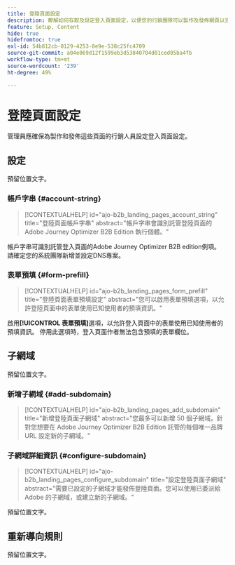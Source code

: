 ```yaml
---
title: 登陸頁面設定
description: 瞭解如何存取及設定登入頁面設定，以便您的行銷團隊可以製作及發佈網頁以支援其行銷活動。
feature: Setup, Content
hide: true
hidefromtoc: true
exl-id: 54b812cb-0129-4253-8e9e-538c25fc4709
source-git-commit: a04e069d12f1599eb3d53840704d01ced05ba4fb
workflow-type: tm+mt
source-wordcount: '239'
ht-degree: 49%

---
```


# 登陸頁面設定

管理員應確保為製作和發佈這些頁面的行銷人員設定登入頁面設定。

## 設定

預留位置文字。

### 帳戶字串 {#account-string}

>[!CONTEXTUALHELP]
>id="ajo-b2b_landing_pages_account_string"
>title="登陸頁面帳戶字串"
>abstract="帳戶字串會識別託管登陸頁面的 Adobe Journey Optimizer B2B Edition 執行個體。"

帳戶字串可識別託管登入頁面的Adobe Journey Optimizer B2B edition例項。 請確定您的系統團隊新增並設定DNS專案。

### 表單預填 {#form-prefill}

>[!CONTEXTUALHELP]
>id="ajo-b2b_landing_pages_form_prefill"
>title="登陸頁面表單預填設定"
>abstract="您可以啟用表單預填選項，以允許登陸頁面中的表單使用已知使用者的預填資訊。"

啟用&#x200B;**[!UICONTROL 表單預填]**&#x200B;選項，以允許登入頁面中的表單使用已知使用者的預填資訊。 停用此選項時，登入頁面作者無法包含預填的表單欄位。

## 子網域

預留位置文字。

### 新增子網域 {#add-subdomain}

>[!CONTEXTUALHELP]
>id="ajo-b2b_landing_pages_add_subdomain"
>title="新增登陸頁面子網域"
>abstract="您最多可以新增 50 個子網域。針對您想要在 Adobe Journey Optimizer B2B Edition 託管的每個唯一品牌 URL 設定新的子網域。"

### 子網域詳細資訊 {#configure-subdomain}

>[!CONTEXTUALHELP]
>id="ajo-b2b_landing_pages_configure_subdomain"
>title="設定登陸頁面子網域"
>abstract="需要已設定的子網域才能發佈登陸頁面。您可以使用已委派給 Adobe 的子網域，或建立新的子網域。"

預留位置文字。

## 重新導向規則

預留位置文字。
